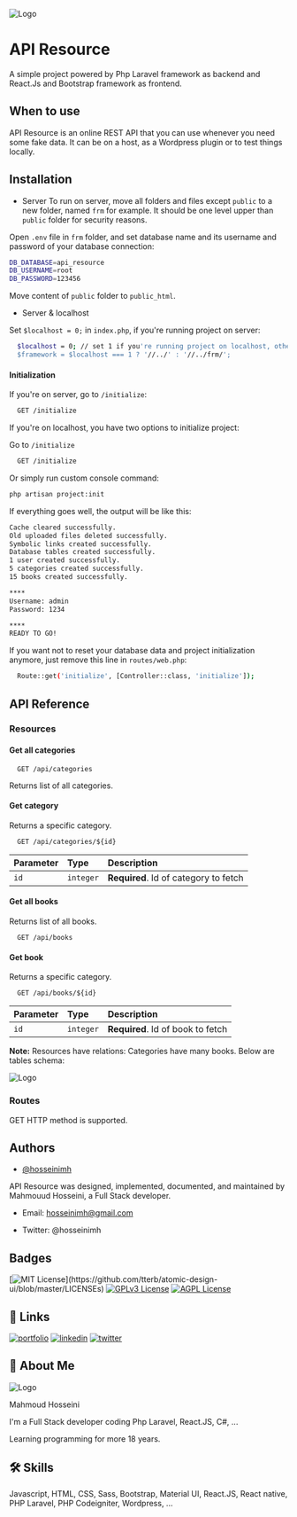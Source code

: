 
![Logo](https://api-resource.hosseinimh.com/github/img/logo.svg)


# API Resource

A simple project powered by Php Laravel framework as backend and React.Js and Bootstrap framework as frontend.

## When to use
API Resource is an online REST API that you can use whenever you need some fake data. It can be on a host, as a Wordpress plugin or to test things locally.


## Installation
- Server
To run on server, move all folders and files except `public` to a new folder, named `frm` for example.
It should be one level upper than `public` folder for security reasons.

Open `.env` file in `frm` folder, and set database name and its username and password of your database connection:
```bash
DB_DATABASE=api_resource
DB_USERNAME=root
DB_PASSWORD=123456
```

Move content of `public` folder to `public_html`.

- Server & localhost

Set `$localhost = 0;`  in `index.php`, if you're running project on server:

```bash
  $localhost = 0; // set 1 if you're running project on localhost, otherwise 0
  $framework = $localhost === 1 ? '//../' : '//../frm/';
```

#### Initialization
If you're on server, go to `/initialize`:
```bash
  GET /initialize
```
If you're on localhost, you have two options to initialize project:

Go to `/initialize`
```bash
  GET /initialize
```
 Or simply run custom console command:
  ```bash
  php artisan project:init
```
If everything goes well, the output will be like this:
```bash
Cache cleared successfully.
Old uploaded files deleted successfully.
Symbolic links created successfully.
Database tables created successfully.
1 user created successfully.
5 categories created successfully.
15 books created successfully.

****
Username: admin
Password: 1234

****
READY TO GO!
```

If you want not to reset your database data and project initialization anymore, just remove this line in `routes/web.php`:
```bash
  Route::get('initialize', [Controller::class, 'initialize']);
```
## API Reference

### Resources
#### Get all categories

```http
  GET /api/categories
```
Returns list of all categories.

#### Get category
Returns a specific category.

```http
  GET /api/categories/${id}
```

| Parameter | Type     | Description                       |
| :-------- | :------- | :-------------------------------- |
| `id`      | `integer` | **Required**. Id of category to fetch |

#### Get all books
Returns list of all books.
```http
  GET /api/books
```

#### Get book
Returns a specific category.

```http
  GET /api/books/${id}
```

| Parameter | Type     | Description                       |
| :-------- | :------- | :-------------------------------- |
| `id`      | `integer` | **Required**. Id of book to fetch |

**Note:**
Resources have relations: Categories have many books. Below are tables schema:

![Logo](https://api-resource.hosseinimh.com/github/img/schema.jpg)

### Routes
GET HTTP method is supported.
## Authors

- [@hosseinimh](https://www.github.com/hosseinimh)

API Resource was designed, implemented, documented, and maintained by Mahmouud Hosseini, a Full Stack developer.

- Email: hosseinimh@gmail.com

- Twitter: @hosseinimh
## Badges

[![MIT License](https://img.shields.io/apm/l/atomic-design-ui.svg?)](https://github.com/tterb/atomic-design-ui/blob/master/LICENSEs)
[![GPLv3 License](https://img.shields.io/badge/License-GPL%20v3-yellow.svg)](https://opensource.org/licenses/)
[![AGPL License](https://img.shields.io/badge/license-AGPL-blue.svg)](http://www.gnu.org/licenses/agpl-3.0)


## 🔗 Links
[![portfolio](https://img.shields.io/badge/my_portfolio-000?style=for-the-badge&logo=ko-fi&logoColor=white)](https://hosseinimh.com/)
[![linkedin](https://img.shields.io/badge/linkedin-0A66C2?style=for-the-badge&logo=linkedin&logoColor=white)](https://www.linkedin.com/)
[![twitter](https://img.shields.io/badge/twitter-1DA1F2?style=for-the-badge&logo=twitter&logoColor=white)](https://twitter.com/)


## 🚀 About Me
![Logo](https://api-resource.hosseinimh.com/github/img/hosseinimh.jpg)

Mahmoud Hosseini

I'm a Full Stack developer coding Php Laravel, React.JS, C#, ...

Learning programming for more 18 years.


## 🛠 Skills
Javascript, HTML, CSS, Sass, Bootstrap, Material UI, React.JS, React native, PHP Laravel, PHP Codeigniter, Wordpress, ...

